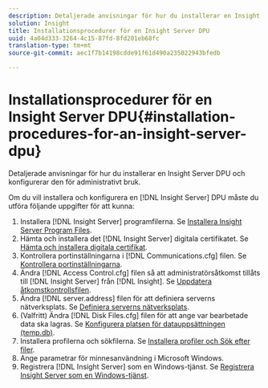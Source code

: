 ```yaml
---
description: Detaljerade anvisningar för hur du installerar en Insight Server DPU och konfigurerar den för administrativt bruk.
solution: Insight
title: Installationsprocedurer för en Insight Server DPU
uuid: 4a04d333-3264-4c15-87fd-8fd201eb68fc
translation-type: tm+mt
source-git-commit: aec1f7b14198cdde91f61d490a235022943bfedb

---
```



# Installationsprocedurer för en Insight Server DPU{#installation-procedures-for-an-insight-server-dpu}

Detaljerade anvisningar för hur du installerar en Insight Server DPU och konfigurerar den för administrativt bruk.

Om du vill installera och konfigurera en [!DNL Insight Server] DPU måste du utföra följande uppgifter för att kunna:

1. Installera [!DNL Insight Server] programfilerna. Se [Installera Insight Server Program Files](../../../../home/c-inst-svr/c-install-ins-svr/t-install-proc-inst-svr-dpu/t-install-prgm-files.md#task-1e6251fd39714186baa40d38f23d0088).
1. Hämta och installera det [!DNL Insight Server] digitala certifikatet. Se [Hämta och installera digitala certifikat](../../../../home/c-inst-svr/c-install-ins-svr/t-install-proc-inst-svr-dpu/c-dnld-dgtl-cert/c-dnld-dgtl-cert.md#concept-4f79c240492f4e52b6375b4b3bbefa17).
1. Kontrollera portinställningarna i [!DNL Communications.cfg] filen. Se [Kontrollera portinställningarna](../../../../home/c-inst-svr/c-install-ins-svr/t-install-proc-inst-svr-dpu/t-chk-pt-stgs.md#task-a91191b0a19e4437aa535a27c734ae64).
1. Ändra [!DNL Access Control.cfg] filen så att administratörsåtkomst tillåts till [!DNL Insight Server] från [!DNL Insight]. Se [Uppdatera åtkomstkontrollsfilen](../../../../home/c-inst-svr/c-install-ins-svr/t-install-proc-inst-svr-dpu/c-updt-accss-ctrl-file.md#concept-fb9aa0c0e0664c018528f56d01c4808d).
1. Ändra [!DNL server.address] filen för att definiera serverns nätverksplats. Se [Definiera serverns nätverksplats](../../../../home/c-inst-svr/c-install-ins-svr/t-install-proc-inst-svr-dpu/c-svrs-ntwk-loc/c-svrs-ntwk-loc.md#concept-87dd2aa3448c415ca1285bc445a8c649).
1. (Valfritt) Ändra [!DNL Disk Files.cfg] filen för att ange var bearbetade data ska lagras. Se [Konfigurera platsen för datauppsättningen (temp.db)](../../../../home/c-inst-svr/c-install-ins-svr/t-install-proc-inst-svr-dpu/t-cfg-loc-dtst.md#task-f645eefecb154e679acbb480a07c1f0e).
1. Installera profilerna och sökfilerna. Se [Installera profiler och Sök efter filer](../../../../home/c-inst-svr/c-install-ins-svr/t-install-proc-inst-svr-dpu/c-install-prof-lkup-files.md#concept-1631895d09a14dc99316bf8cf166fdfc).
1. Ange parametrar för minnesanvändning i Microsoft Windows.
1. Registrera [!DNL Insight Server] som en Windows-tjänst. Se [Registrera Insight Server som en Windows-tjänst](../../../../home/c-inst-svr/c-install-ins-svr/t-install-proc-inst-svr-dpu/c-reg-wdws-svc.md#concept-f2c7aa891d544a2595aa01d0d796a540).
